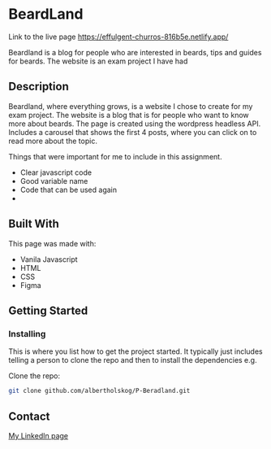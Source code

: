 # BeardLand 

Link to the live page
https://effulgent-churros-816b5e.netlify.app/


Beardland is a blog for people who are interested in beards, tips and guides for beards. 
The website is an exam project I have had

## Description

Beardland, where everything grows, is a website I chose to create for my exam project. 
The website is a blog that is for people who want to know more about beards. 
The page is created using the wordpress headless API.
Includes a carousel that shows the first 4 posts, where you can click on to read more about the topic.

Things that were important for me to include in this assignment.

- Clear javascript code
- Good variable name
- Code that can be used again
- 
## Built With

This page was made with:

- Vanila Javascript
- HTML
- CSS
- Figma


## Getting Started

### Installing

This is where you list how to get the project started. It typically just includes telling a person to clone the repo and then to install the dependencies e.g.

 Clone the repo:

```bash
git clone github.com/albertholskog/P-Beradland.git
```


## Contact


[My LinkedIn page]([https://www.linkedin.com/in/albert-eikeland-holskog-047347185?originalSubdomain=no])

